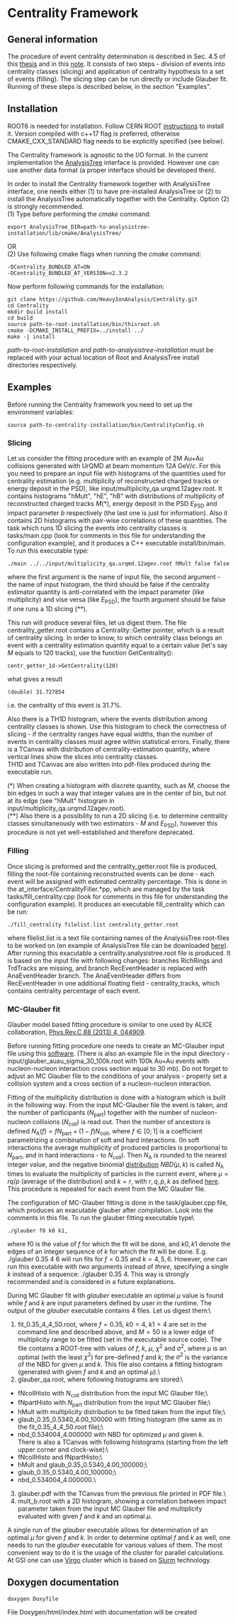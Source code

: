 # Centrality Framework

## General information
The procedure of event centrality determination is described in Sec. 4.5 of this <a href="https://publikationen.ub.uni-frankfurt.de/opus4/frontdoor/deliver/index/docId/51779/file/main.pdf" target="_blank">thesis</a> and in this <a href="https://indico.gsi.de/event/8804/contributions/38283/attachments/27572/34451/Master_Report_ENG.pdf" target="_blank">note</a>.
It consists of two steps - division of events into centrality classes (slicing) and application of centrality hypothesis to a set of events (filling).
The slicing step can be run directly or include Glauber fit.
Running of these steps is described below, in the section "Examples".

## Installation
ROOT6 is needed for installation.
Follow CERN ROOT <a href="https://root.cern/install/" target="_blank">instructions</a> to install it.
Version compiled with c++17 flag is preferred, otherwise CMAKE_CXX_STANDARD flag needs to be explicitly specified (see below).

The Centrality framework is agnostic to the I/O format.
In the current implementation the <a href="https://github.com/HeavyIonAnalysis/AnalysisTree" target="_blank">AnalysisTree</a> interface is provided.
However one can use another data format (a proper interface should be developed then).

In order to install the Centrality framework together with AnalysisTree interface, one needs either (1) to have pre-installed AnalysisTree or (2) to install the AnalysisTree automatically together with the Centrality.
Option (2) is strongly recommended.\
(1) Type before performing the *cmake* command:

    export AnalysisTree_DIR=path-to-analysistree-installation/lib/cmake/AnalysisTree/
OR\
(2) Use following cmake flags when running the *cmake* command:

    -DCentrality_BUNDLED_AT=ON
    -DCentrality_BUNDLED_AT_VERSION=v2.3.2

Now perform following commands for the installation:

    git clone https://github.com/HeavyIonAnalysis/Centrality.git
    cd Centrality
    mkdir build install
    cd build
    source path-to-root-installation/bin/thisroot.sh
    cmake -DCMAKE_INSTALL_PREFIX=../install ../
    make -j install

*path-to-root-installation* and *path-to-analysistree-installation* must be replaced with your actual location of Root and AnalysisTree install directories respectively.

## Examples
Before running the Centrality framework you need to set up the environment variables:

    source path-to-centrality-installation/bin/CentralityConfig.sh

### Slicing
Let us consider the fitting procedure with an example of 2M Au+Au collisions generated with UrQMD at beam momentum 12*A* GeV/*c*.
For this you need to prepare an input file with histograms of the quantities used for centrality estimation (e.g. multiplicity of reconstructed charged tracks or energy deposit in the PSD), like input/multiplicity_qa.urqmd.12agev.root.
It contains histograms "hMult", "hE", "hB" with distributions of multiplicity of reconstructed charged tracks *M*(\*), energy deposit in the PSD *E*<sub>PSD</sub> and impact parameter *b* respectively (the last one is just for information).
Also it contains 2D histograms with pair-wise correlations of these quantities.
The task which runs 1D slicing the events into centrality classes is tasks/main.cpp (look for comments in this file for understanding the configuration example), and it produces a C++ executable install/bin/main.
To run this executable type:

    ./main ../../input/multiplicity_qa.urqmd.12agev.root hMult false false

where the first argument is the name of input file, the second argument - the name of input histogram, the third should be false if the centrality estimator quantity is anti-correlated with the impact parameter (like multiplicity) and vise versa (like *E*<sub>PSD</sub>), the fourth argument should be false if one runs a 1D slicing (**).

This run will produce several files, let us digest them.
The file centrality_getter.root contains a Centrality::Getter pointer, which is a result of centrality slicing.
In order to know, to which centrality class belongs an event with a centrality estimation quantity equal to a certain value (let's say *M* equals to 120 tracks), use the function GetCentrality():

    centr_getter_1d->GetCentrality(120)

what gives a result

    (double) 31.727854
i.e. the centrality of this event is 31.7%.

Also there is a TH1D histogram, where the events distribution among centrality classes is shown.
Use this histogram to check the correctness of slicing - if the centrality ranges have equal widths, than the number of events in centrality classes must agree within statistical errors.
Finally, there is a TCanvas with distribution of centrality-estimation quantity, where vertical lines show the slices into centrality classes.\
TH1D and TCanvas are also written into pdf-files produced during the executable run.

(\*) When creating a histogram with discrete quantity, such as *M*, choose the bin edges in such a way that integer values are in the center of bin, but not at its edge (see "hMult" histogram in input/multiplicity_qa.urqmd.12agev.root).\
(\*\*) Also there is a possibility to run a 2D slicing (i.e. to determine centrality classes simultaneously with two estimators - *M* and *E*<sub>PSD</sub>), however this procedure is not yet well-established and therefore deprecated.

### Filling

Once slicing is preformed and the centrality_getter.root file is produced, filling the root-file containing reconstructed events can be done - each event will be assigned with estimated centrality percentage.
This is done in the at_interface/CentralityFiller.*pp, which are managed by the task tasks/fill_centrality.cpp (look for comments in this file for understanding the configuration example).
It produces an executable fill_centrality which can be run:

    ./fill_centrality filelist.list centrality_getter.root

where filelist.list is a text file containing names of the AnalysisTree root-files to be worked on (en example of AnalysisTree file can be downloaded [here](https://sf.gsi.de/f/2c5e1a984fc44e0691fc/?dl=1)).
After running this exacutable a centrality.analysistree.root file is produced.
It is based on the input file with following changes:
branches RichRings and TrdTracks are missing, and branch RecEventHeader is replaced with AnaEventHeader branch.
The AnaEventHeader differs from RecEventHeader in one additional floating field - centrality_tracks, which contains centrality percentage of each event.

### MC-Glauber fit

Glauber model based fitting procedure is similar to one used by ALICE collaboration, <a href="http://inspirehep.net/record/1215085" target="_blank">Phys.Rev.C 88 (2013) 4, 044909</a>.

Before running fitting procedure one needs to create an MC-Glauber input file using this <a href="https://tglaubermc.hepforge.org/" target="_blank">software</a>.
(There is also an example file in the input directory - input/glauber_auau_sigma_30_100k.root with 100k Au+Au events with nucleon-nucleon interaction cross section equal to 30 mb).
Do not forget to adjust an MC Glauber file to the conditions of your analysis - properly set a collision system and a cross section of a nucleon-nucleon interaction.

Fitting of the multiplicity distribution is done with a histogram which is built in the following way.
From the input MC-Glauber file the event is taken, and the number of participants (*N*<sub>part</sub>) together with the number of nucleon-nucleon collisions (*N*<sub>coll</sub>) is read out. Then the number of ancestors is defined
$N_\text{A}(f) = fN_{\text{part}} + (1-f)N_{\text{coll}}$, where $f\in[0; 1]$ is a coefficient parametrizing a combination of soft and hard interactions.
(In soft interactions the average multiplicity of produced particles is proportional to *N*<sub>part</sub>, and in hard interactions - to *N*<sub>coll</sub>).
Then *N*<sub>A</sub> is rounded to the nearest integer value, and the negative binomial <a href="https://en.wikipedia.org/w/index.php?title=Negative_binomial_distribution&oldid=1222899545" target="_blank">distribution</a> $NBD(\mu, k)$ is called *N*<sub>A</sub> times to evaluate the multiplicity of particles in the current event, where $\mu = rq/p$ (average of the distribution) and $k = r$, with $r, q, p, k$ as defined <a href="https://en.wikipedia.org/w/index.php?title=Negative_binomial_distribution&oldid=1222899545" target="_blank">here</a>.
This procedure is repeated for each event from the MC Glauber file.

The configuration of MC-Glauber fitting is done in the task/glauber.cpp file, which produces an exacutable glauber after compilation.
Look into the comments in this file.
To run the glauber fitting executable type\

    ./glauber f0 k0 k1,

where f0 is the value of $f$ for which the fit will be done, and $k0, k1$ denote the edges of an integer sequence of $k$ for which the fit will be done.
E.g. ./glauber 0.35 4 6 will run fits for $f=0.35$ and $k=4, 5, 6$.
However, one can run this executable with *two* arguments instead of *three*, specifying a single $k$ instead of a sequence: ./glauber 0.35 4.
This way is strongly recommended and is considered in a future explanations.

During MC Glauber fit with *glauber* executable an optimal $\mu$ value is found while $f$ and $k$ are input parameters defined by user in the runtime.
The output of the *glauber* executable contains 4 files.
Let us digest them:\
1) fit_0.35_4_4_50.root, where $f=0.35$, $k0=4$, $k1=4$ are set in the command line and described above, and $M=50$ is a lower edge of multiplicity range to be fitted (set in the executable source code).
The file contains a ROOT-tree with values of $f,\ k,\ \mu,\ \chi^2$ and $\sigma^2$, where $\mu$ is an optimal (with the least $\chi^2$) for pre-defined $f$ and $k$;
the $\sigma^2$ is the variance of the NBD for given $\mu$ and $k$.
This file also contains a fitting histogram (generated with given $f$ and $k$ and an optimal $\mu$).\
2) glauber_qa.root, where following histograms are stored:\
- fNcollHisto with $N_{\text{coll}}$ distribution from the input MC Glauber file;\
- fNpartHisto with $N_{\text{part}}$ distribution from the input MC Glauber file;\
- hMult with multiplicity distribution to be fitted taken from the input file;\
- glaub_0.35_0.5340_4.00_100000 with fitting histogram (the same as in the fit_0.35_4_4_50.root file);\
- nbd_0.534004_4.000000 with NBD for optimized $\mu$ and given $k$.\
There is also a TCanvas with following histograms (starting from the left upper corner and clock-wise):\
- fNcollHisto and fNpartHisto;\
- hMult and glaub_0.35_0.5340_4.00_100000;\
- glaub_0.35_0.5340_4.00_100000;\
- nbd_0.534004_4.000000.\
3) glauber.pdf with the TCanvas from the previous file printed in PDF file.\
4) mult_b.root with a 2D histogram, showing a correlation between impact parameter taken from the input MC Glauber file and multiplicity evaluated with given $f$ and $k$ and an optimal $\mu$.

A single run of the *glauber* executable allows for determination of an optimal $\mu$ for given $f$ and $k$.
In order to determine optimal $f$ and $k$ as well, one needs to run the *glauber* executable for various values of them.
The most convenient way to do it is the usage of the cluster for parallel calculations.
At GSI one can use <a href="https://hpc.gsi.de/virgo/" target="_blank">Virgo</a> cluster which is based on <a href="https://slurm.schedmd.com/documentation.html" target="_blank">Slurm</a> technology.

## Doxygen documentation
    doxygen Doxyfile
File Doxygen/html/index.html with documentation will be created
